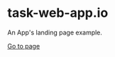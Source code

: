 # task-web-app.io

An App's landing page example. <br>

[Go to page](https://dmintzer75.github.io/task-web-app.io/)
